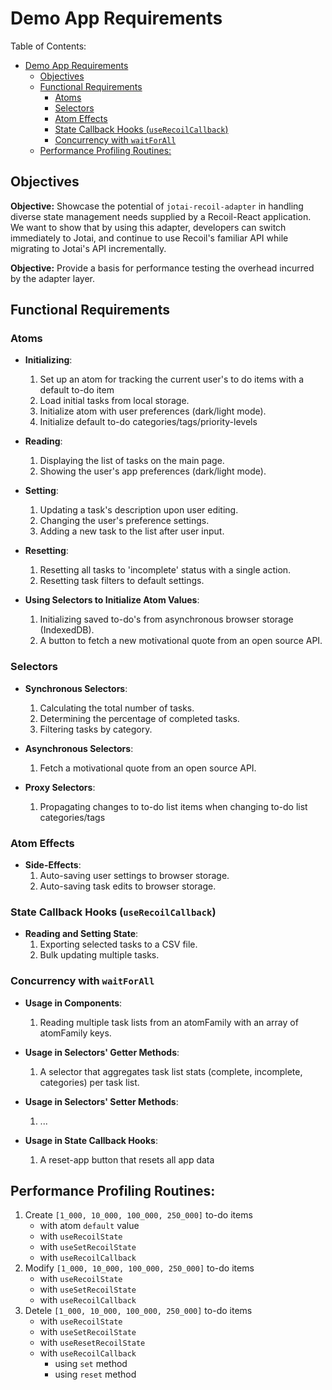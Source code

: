 # Demo App Requirements

Table of Contents:
<!-- TOC -->

- [Demo App Requirements](#demo-app-requirements)
  - [Objectives](#objectives)
  - [Functional Requirements](#functional-requirements)
    - [Atoms](#atoms)
    - [Selectors](#selectors)
    - [Atom Effects](#atom-effects)
    - [State Callback Hooks (`useRecoilCallback`)](#state-callback-hooks-userecoilcallback)
    - [Concurrency with `waitForAll`](#concurrency-with-waitforall)
  - [Performance Profiling Routines:](#performance-profiling-routines)

<!-- /TOC -->

## Objectives

__Objective:__ Showcase the potential of `jotai-recoil-adapter` in handling diverse state management needs supplied by a Recoil-React application. We want to show that by using this adapter, developers can switch immediately to Jotai, and continue to use Recoil's familiar API while migrating to Jotai's API incrementally.

__Objective:__ Provide a basis for performance testing the overhead incurred by the adapter layer.

## Functional Requirements

### Atoms

- **Initializing**: 
  1. Set up an atom for tracking the current user's to do items with a default to-do item
  2. Load initial tasks from local storage.
  3. Initialize atom with user preferences (dark/light mode).
  4. Initialize default to-do categories/tags/priority-levels

- **Reading**: 
  1. Displaying the list of tasks on the main page.
  2. Showing the user's app preferences (dark/light mode).

- **Setting**: 
  1. Updating a task's description upon user editing.
  2. Changing the user's preference settings.
  3. Adding a new task to the list after user input.

- **Resetting**: 
  1. Resetting all tasks to 'incomplete' status with a single action.
  2. Resetting task filters to default settings.

- **Using Selectors to Initialize Atom Values**: 
  1. Initializing saved to-do's from asynchronous browser storage (IndexedDB).
  2. A button to fetch a new motivational quote from an open source API.

### Selectors

- **Synchronous Selectors**: 
  1. Calculating the total number of tasks.
  2. Determining the percentage of completed tasks.
  3. Filtering tasks by category.

- **Asynchronous Selectors**: 
  1. Fetch a motivational quote from an open source API.

- **Proxy Selectors**: 
  1. Propagating changes to to-do list items when changing to-do list categories/tags

### Atom Effects

- **Side-Effects**: 
  1. Auto-saving user settings to browser storage.
  2. Auto-saving task edits to browser storage.

### State Callback Hooks (`useRecoilCallback`)

- **Reading and Setting State**: 
  1. Exporting selected tasks to a CSV file.
  2. Bulk updating multiple tasks.

### Concurrency with `waitForAll`

- **Usage in Components**: 
  1. Reading multiple task lists from an atomFamily with an array of atomFamily keys.

- **Usage in Selectors' Getter Methods**: 
  1. A selector that aggregates task list stats (complete, incomplete, categories) per task list.

- **Usage in Selectors' Setter Methods**: 
  1. ...

- **Usage in State Callback Hooks**: 
  1. A reset-app button that resets all app data

## Performance Profiling Routines:

  1. Create `[1_000, 10_000, 100_000, 250_000]` to-do items
     - with atom `default` value
     - with `useRecoilState`
     - with `useSetRecoilState`
     - with `useRecoilCallback`
  2. Modify `[1_000, 10_000, 100_000, 250_000]` to-do items
     - with `useRecoilState`
     - with `useSetRecoilState`
     - with `useRecoilCallback`
  3. Detele `[1_000, 10_000, 100_000, 250_000]` to-do items
     - with `useRecoilState`
     - with `useSetRecoilState`
     - with `useResetRecoilState`
     - with `useRecoilCallback`
       - using `set` method
       - using `reset` method

